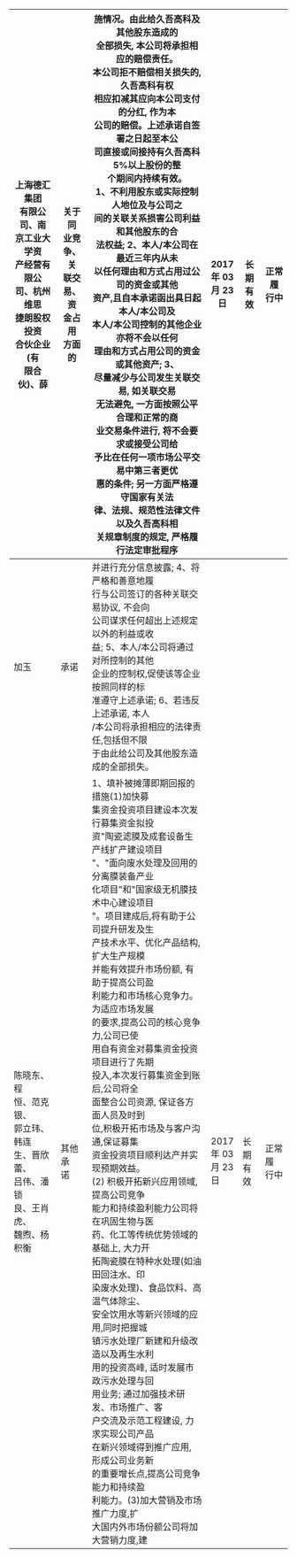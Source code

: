 | 上海德汇集团<br>有限公司、南<br>京工业大学资<br>产经营有限公<br>司、杭州维思<br>捷朗股权投资<br>合伙企业(有<br>限合伙)、薛 | 关于同<br>业竞<br>争、关<br>联交<br>易、资<br>金占用<br>方面的 | 施情况。由此给久吾高科及其他股东造成的<br>全部损失, 本公司将承担相应的赔偿责任。<br>本公司拒不赔偿相关损失的, 久吾高科有权<br>相应扣减其应向本公司支付的分红, 作为本<br>公司的赔偿。上述承诺自签署之日起至本公<br>司直接或间接持有久吾高科 5%以上股份的整<br>个期间内持续有效。<br>1、不利用股东或实际控制人地位及与公司之<br>间的关联关系损害公司利益和其他股东的合<br>法权益; 2、本人/本公司在最近三年内从未<br>以任何理由和方式占用过公司的资金或其他<br>资产,且自本承诺函出具日起本人/本公司及<br>本人/本公司控制的其他企业亦将不会以任何<br>理由和方式占用公司的资金或其他资产; 3、<br>尽量减少与公司发生关联交易, 如关联交易<br>无法避免, 一方面按照公平合理和正常的商<br>业交易条件进行, 将不会要求或接受公司给<br>予比在任何一项市场公平交易中第三者更优<br>惠的条件; 另一方面严格遵守国家有关法<br>律、法规、规范性法律文件以及久吾高科相<br>关规章制度的规定, 严格履行法定审批程序                                                                                                                                                                                                  | 2017<br>年 03<br>月 23<br>日 | 长期<br>有效 | 正常履<br>行中 |
|------------------------------------------------------------------------------|---------------------------------------------|--------------------------------------------------------------------------------------------------------------------------------------------------------------------------------------------------------------------------------------------------------------------------------------------------------------------------------------------------------------------------------------------------------------------------------------------------------------------------------------------------------------------------------------------------------------------------------------------------------------------------------------------------------------------------------------------------------|---------------------------|----------|-----------|
| 加玉                                                                           | 承诺                                          | 并进行充分信息披露; 4、将严格和善意地履<br>行与公司签订的各种关联交易协议, 不会向<br>公司谋求任何超出上述规定以外的利益或收<br>益; 5、本人/本公司将通过对所控制的其他<br>企业的控制权,促使该等企业按照同样的标<br>准遵守上述承诺; 6、若违反上述承诺, 本人<br>/本公司将承担相应的法律责任,包括但不限<br>于由此给公司及其他股东造成的全部损失。                                                                                                                                                                                                                                                                                                                                                                                                                                                                                                          |                           |          |           |
| 陈晓东、程<br>恒、范克银、<br>郭立玮、韩连<br>生、晋欣蕾、<br>吕伟、潘锁<br>良、王肖虎、<br>魏煦、杨积衡             | 其他承<br>诺                                    | 1、填补被摊薄即期回报的措施(1)加快募<br>集资金投资项目建设本次发行募集资金拟投<br>资"陶瓷滤膜及成套设备生产线扩产建设项目<br>"、"面向废水处理及回用的分离膜装备产业<br>化项目"和"国家级无机膜技术中心建设项目<br>"。项目建成后,将有助于公司提升研发及生<br>产技术水平、优化产品结构, 扩大生产规模<br>并能有效提升市场份额, 有助于提高公司盈<br>利能力和市场核心竞争力。为适应市场发展<br>的要求,提高公司的核心竞争力,公司已使<br>用自有资金对募集资金投资项目进行了先期<br>投入,本次发行募集资金到账后,公司将全<br>面整合公司资源, 保证各方面人员及时到<br>位,积极开拓市场及与客户沟通,保证募集<br>资金投资项目顺利达产并实现预期效益。<br>(2) 积极开拓新兴应用领域, 提高公司竞争<br>能力和持续盈利能力公司将在巩固生物与医<br>药、化工等传统优势领域的基础上, 大力开<br>拓陶瓷膜在特种水处理(如油田回注水、印<br>染废水处理)、食品饮料、高温气体除尘、<br>安全饮用水等新兴领域的应用,同时把握城<br>镇污水处理厂新建和升级改造以及再生水利<br>用的投资高峰, 适时发展市政污水处理与回<br>用业务; 通过加强技术研发、市场推广、客<br>户交流及示范工程建设, 力求实现公司产品<br>在新兴领域得到推广应用, 形成公司业务新<br>的重要增长点,提高公司竞争能力和持续盈<br>利能力。(3)加大营销及市场推广力度,扩<br>大国内外市场份额公司将加大营销力度,建 | 2017<br>年 03<br>月 23<br>日 | 长期<br>有效 | 正常履<br>行中 |